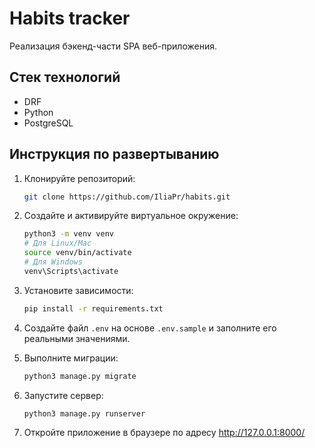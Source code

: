 # Habits tracker

Реализация бэкенд-части SPA веб-приложения.

## Стек технологий

- DRF
- Python
- PostgreSQL

## Инструкция по развертыванию

1. Клонируйте репозиторий:

    ```bash
    git clone https://github.com/IliaPr/habits.git
    ```

2. Создайте и активируйте виртуальное окружение:

    ```bash
    python3 -m venv venv
   # Для Linux/Mac
    source venv/bin/activate
   # Для Windows
    venv\Scripts\activate
    ```

3. Установите зависимости:

    ```bash
    pip install -r requirements.txt
    ```

4. Создайте файл `.env` на основе `.env.sample` и заполните его реальными значениями.

5. Выполните миграции:

    ```bash
    python3 manage.py migrate
    ```

6. Запустите сервер:

    ```bash
    python3 manage.py runserver
    ```

7. Откройте приложение в браузере по адресу http://127.0.0.1:8000/
